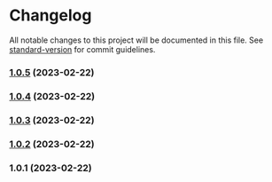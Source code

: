 # Changelog

All notable changes to this project will be documented in this file. See [standard-version](https://github.com/conventional-changelog/standard-version) for commit guidelines.

### [1.0.5](https://github.com/Adela2012/githooks-demo/compare/v1.0.4...v1.0.5) (2023-02-22)

### [1.0.4](https://github.com/Adela2012/githooks-demo/compare/v1.0.3...v1.0.4) (2023-02-22)

### [1.0.3](https://github.com/Adela2012/githooks-demo/compare/v1.0.2...v1.0.3) (2023-02-22)

### [1.0.2](https://github.com/Adela2012/githooks-demo/compare/v0.0.5...v1.0.2) (2023-02-22)

### 1.0.1 (2023-02-22)
